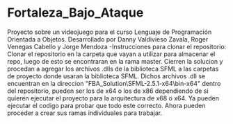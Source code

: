 # Fortaleza_Bajo_Ataque
Proyecto sobre un videojuego para el curso Lenguaje de Programación Orientada a Objetos. Desarrollado por Danny Valdivieso Zavala, Roger Venegas Cabello y Jorge Mendoza
-Instrucciones para clonar el repositorio: Clonar el repositorio en la carpeta que vayan a utilizar para almacenar el repo, luego de esto se encontraran en la rama master.
Cierren la solucion y procedan a agregar los archivos .dlls de la biblioteca SFML a las carpetas de proyecto donde usaran la biblioteca SFML. Dichos archivos .dll se encuentran en la direccion "FBA_Solution\SFML-2.5.1-x64\bin-x64" dentro del repositorio, pueden ser los de x64 o los de x86 dependiendo de si quieren ejecutar el proyecto para la arquitectura de x68 o x64. Ya pueden ejecutar el codigo para probar que todo este correcto. Ahora pueden proceder a crear sus ramas individuales para trabajar.

